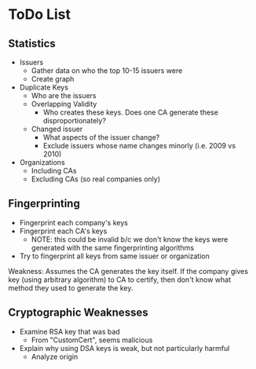 # ToDo List

## Statistics
- Issuers
    - Gather data on who the top 10-15 issuers were
    - Create graph
- Duplicate Keys
    - Who are the issuers
    - Overlapping Validity
        - Who creates these keys. Does one CA generate these disproportionately?
    - Changed issuer
        - What aspects of the issuer change?
        - Exclude issuers whose name changes minorly (i.e. 2009 vs 2010)
- Organizations
    - Including CAs
    - Excluding CAs (so real companies only)
    
## Fingerprinting
- Fingerprint each company's keys
- Fingerprint each CA's keys
    - NOTE: this could be invalid b/c we don't know the keys were generated with the same fingerprinting algorithms
- Try to fingerprint all keys from same issuer or organization

Weakness: Assumes the CA generates the key itself. If the company gives key (using arbitrary algorithm) to CA to 
certify, then don't know what method they used to generate the key.

    
## Cryptographic Weaknesses
- Examine RSA key that was bad
    - From "CustomCert", seems malicious
- Explain why using DSA keys is weak, but not particularly harmful
    - Analyze origin